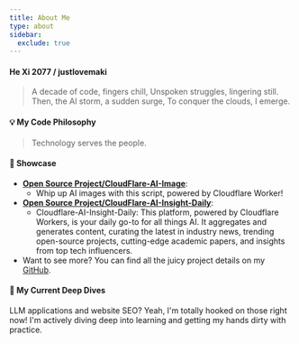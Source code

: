 ```yaml
---
title: About Me
type: about
sidebar:
  exclude: true
---
```

#### He Xi 2077 / justlovemaki

> A decade of code, fingers chill,
> Unspoken struggles, lingering still.
> Then, the AI storm, a sudden surge,
> To conquer the clouds, I emerge.

#### 💡 My Code Philosophy

> Technology serves the people.

#### 🌟 Showcase

*   **[Open Source Project/CloudFlare-AI-Image](https://github.com/justlovemaki/CloudFlare-AI-Image)**:
    *   Whip up AI images with this script, powered by Cloudflare Worker!
*   **[Open Source Project/CloudFlare-AI-Insight-Daily](https://github.com/justlovemaki/CloudFlare-AI-Insight-Daily)**:
    *   Cloudflare-AI-Insight-Daily: This platform, powered by Cloudflare Workers, is your daily go-to for all things AI. It aggregates and generates content, curating the latest in industry news, trending open-source projects, cutting-edge academic papers, and insights from top tech influencers.
*   Want to see more? You can find all the juicy project details on my [GitHub](https://github.com/justlovemaki).

#### 🌊 My Current Deep Dives

LLM applications and website SEO? Yeah, I'm totally hooked on those right now! I'm actively diving deep into learning and getting my hands dirty with practice.